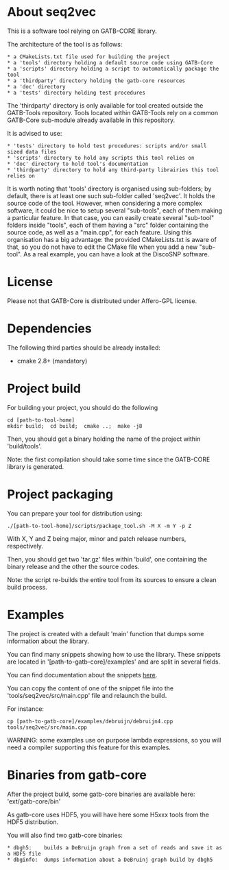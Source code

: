 # About seq2vec

This is a software tool relying on GATB-CORE library.

The architecture of the tool is as follows:

    * a CMakeLists.txt file used for building the project
    * a 'tools' directory holding a default source code using GATB-Core
    * a 'scripts' directory holding a script to automatically package the tool
    * a 'thirdparty' directory holding the gatb-core resources
    * a 'doc' directory
    * a 'tests' directory holding test procedures
    
The 'thirdparty' directory is only available for tool created outside the GATB-Tools repository.
Tools located within GATB-Tools rely on a common GATB-Core sub-module already available in this repository.

It is advised to use:

    * 'tests' directory to hold test procedures: scripts and/or small sized data files
    * 'scripts' directory to hold any scripts this tool relies on
    * 'doc' directory to hold tool's documentation
    * 'thirdparty' directory to hold any third-party librairies this tool relies on
    
It is worth noting that 'tools' directory is organised using sub-folders; by default, there is
at least one such sub-folder called 'seq2vec'. It holds the source code of the tool. However, when
considering a more complex software, it could be nice to setup several "sub-tools", each of them
making a particular feature. In that case, you can easily create several "sub-tool" folders inside
"tools", each of them having a "src" folder containing the source code, as well as a "main.cpp", for
each feature. Using this organisation has a big advantage: the provided CMakeLists.txt is aware of 
that, so you do not have to edit the CMake file when you add a new "sub-tool". As a real example, you
can have a look at the DiscoSNP software.

# License

Please not that GATB-Core is distributed under Affero-GPL license.

# Dependencies

The following third parties should be already installed:

* cmake 2.8+ (mandatory)

# Project build

For building your project, you should do the following
    
    cd [path-to-tool-home]
    mkdir build;  cd build;  cmake ..;  make -j8
    
Then, you should get a binary holding the name of the project within 'build/tools'.

Note: the first compilation should take some time since the GATB-CORE library is generated.

# Project packaging

You can prepare your tool for distribution using:
    
    ./[path-to-tool-home]/scripts/package_tool.sh -M X -m Y -p Z

With X, Y and Z being major, minor and patch release numbers, respectively.

Then, you should get two 'tar.gz' files within 'build', one containing the binary release 
and the other the source codes.

Note: the script re-builds the entire tool from its sources to ensure a clean build process.

# Examples

The project is created with a default 'main' function that dumps some information about the library.

You can find many snippets showing how to use the library. 
These snippets are located in '[path-to-gatb-core]/examples' and are split in several fields.

You can find documentation about the snippets <a href="http://gatb-core.gforge.inria.fr/doc/api/snippets_page.html">here</a>.

You can copy the content of one of the snippet file into the 'tools/seq2vec/src/main.cpp' file and relaunch the build.

For instance:

    cp [path-to-gatb-core]/examples/debruijn/debruijn4.cpp tools/seq2vec/src/main.cpp

WARNING: some examples use on purpose lambda expressions, so you will need a compiler supporting this feature for this examples.

# Binaries from gatb-core

After the project build, some gatb-core binaries are available here: 'ext/gatb-core/bin'

As gatb-core uses HDF5, you will have here some H5xxx tools from the HDF5 distribution.

You will also find two gatb-core binaries:

    * dbgh5:    builds a DeBruijn graph from a set of reads and save it as a HDF5 file
    * dbginfo:  dumps information about a DeBruinj graph build by dbgh5


